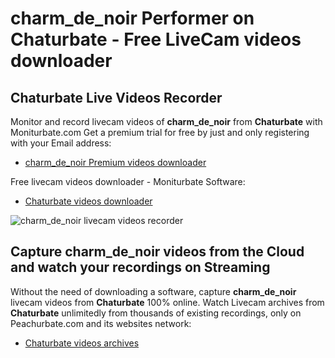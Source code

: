 # charm_de_noir Performer on Chaturbate - Free LiveCam videos downloader

## Chaturbate Live Videos Recorder

Monitor and record livecam videos of **charm_de_noir** from **Chaturbate** with Moniturbate.com
Get a premium trial for free by just and only registering with your Email address:
* [charm_de_noir Premium videos downloader](https://moniturbate.com/request-demo-licence-key.html)

Free livecam videos downloader - Moniturbate Software:
* [Chaturbate videos downloader](https://moniturbate.com/moniturbate-download-software.html)

![charm_de_noir livecam videos recorder](https://peachurnet.com/templates/moniturbate-software.png)


## Capture charm_de_noir videos from the Cloud and watch your recordings on Streaming

Without the need of downloading a software, capture **charm_de_noir** livecam videos from **Chaturbate** 100% online.
Watch Livecam archives from **Chaturbate** unlimitedly from thousands of existing recordings, only on Peachurbate.com and its websites network:
* [Chaturbate videos archives](https://peachurnet.com/)